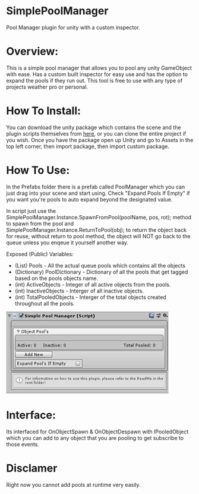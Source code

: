 # SimplePoolManager
Pool Manager plugin for unity with a custom inspector.

# Overview: 
This is a simple pool manager that allows you to pool any unity GameObject with ease. Has a custom built inspector for easy use and has the option to expand the pools if they run out.
This tool is free to use with any type of projects weather pro or personal.

# How To Install:
You can download the unity package which contains the scene and the plugin scripts themselves from [here](https://github.com/ddark1990/SimplePoolManager/blob/master/SimplePoolManager-Goomer.unitypackage),
or you can clone the entire project if you wish. Once you have the package open up Unity and go to Assets in the top left corner, then import package, then import custom package.

# How To Use:
In the Prefabs folder there is a prefab called PoolManager which you can just drag into your scene and start using.
Check "Expand Pools If Empty" if you want you're pools to auto expand beyond the designated value.

In script just use the SimplePoolManager.Instance.SpawnFromPool(poolName, pos, rot); method to spawn from the pool and SimplePoolManager.Instance.ReturnToPool(obj); to return the object back for reuse, without return to pool method, the object will NOT go back to the queue unless you enqeue it yourself another way.

Exposed (Public) Variables: 
* (List) Pools - All the actual queue pools which contains all the objects
* (Dictionary) PoolDictionary - Dictionary of all the pools that get tagged based on the pools objects name.
* (int) ActiveObjects - Integer of all active objects from the pools.
* (int) InactiveObjects - Interger of all inactive objects.
* (int) TotalPooledObjects - Interger of the total objects created throughout all the pools.

![](PoolManagerPlugin/PoolManagerPics/pm1.png)

# Interface:
Its interfaced for OnObjectSpawn & OnObjectDespawn with IPooledObject which you can add to any object that you are pooling to get subscribe to those events.

# Disclamer
Right now you cannot add pools at runtime very easily.

